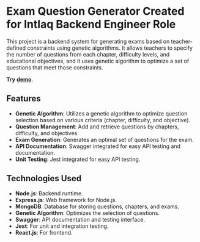 # Exam Question Generator Created for Intlaq Backend Engineer Role

This project is a backend system for generating exams based on teacher-defined constraints using genetic algorithms. It allows teachers to specify the number of questions from each chapter, difficulty levels, and educational objectives, and it uses genetic algorithm to optimize a set of questions that meet those constraints.

**Try** [**demo**](https://exam-designer-system-x5it.vercel.app/about).

## Features

- **Genetic Algorithm**: Utilizes a genetic algorithm to optimize question selection based on various criteria (chapter, difficulty, and objective).
- **Question Management**: Add and retrieve questions by chapters, difficulty, and objectives.
- **Exam Generation**: Generates an optimal set of questions for the exam.
- **API Documentation**: Swagger integrated for easy API testing and documentation.
- **Unit Testing**: Jest integrated for easy API testing.

## Technologies Used

- **Node.js**: Backend runtime.
- **Express.js**: Web framework for Node.js.
- **MongoDB**: Database for storing questions, chapters, and exams.
- **Genetic Algorithm**: Optimizes the selection of questions.
- **Swagger**: API documentation and testing interface.
- **Jest**: For unit and integration testing.
- **React.js**: For frontend.

